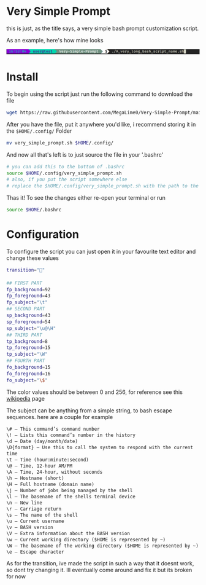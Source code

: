 # Very Simple Prompt

this is just, as the title says, a very simple bash prompt customization script.

As an example, here's how mine looks

![an image of a bash prompt customized with this script](./src/ex.png)

# Install

To begin using the script just run the following command to download the file
```bash
wget https://raw.githubusercontent.com/MegaLime0/Very-Simple-Prompt/main/src/very_simple_prompt.sh
```

After you have the file, put it anywhere you'd like, i recommend storing it in the `$HOME/.config/` Folder
```bash
mv very_simple_prompt.sh $HOME/.config/
```

And now all that's left is to just source the file in your '.bashrc'
```bash
# you can add this to the bottom of .bashrc
source $HOME/.config/very_simple_prompt.sh
# also, if you put the script somewhere else
# replace the $HOME/.config/very_simple_prompt.sh with the path to the script
```
Thas it! To see the changes either re-open your terminal or run
```bash
source $HOME/.bashrc
```

# Configuration

To configure the script you can just open it in your favourite text editor
and change these values


```bash
transition=""

## FIRST PART
fp_background=92
fp_foreground=43
fp_subject="\t"
## SECOND PART
sp_background=43
sp_foreground=54
sp_subject="\u@\H"
## THIRD PART
tp_background=8
tp_foreground=15
tp_subject="\W"
## FOURTH PART
fo_background=15
fo_foreground=16
fo_subject="\$"
```
The color values should be between 0 and 256, for reference see this [wikipedia](https://en.wikipedia.org/wiki/ANSI_escape_code#8-bit) page

The subject can be anything from a simple string, to bash escape sequences.
here are a couple for example

```text
\# – This command’s command number
\! – Lists this command’s number in the history
\d – Date (day/month/date)
\D{format} – Use this to call the system to respond with the current time
\t – Time (hour:minute:second)
\@ – Time, 12-hour AM/PM
\A – Time, 24-hour, without seconds
\h – Hostname (short)
\H – Full hostname (domain name)
\j – Number of jobs being managed by the shell
\l – The basename of the shells terminal device
\n – New line
\r – Carriage return
\s – The name of the shell
\u – Current username
\v – BASH version
\V – Extra information about the BASH version
\w – Current working directory ($HOME is represented by ~)
\W – The basename of the working directory ($HOME is represented by ~)
\e – Escape character
```

As for the transition, ive made the script in such a way that it doesnt work, so dont try changing it.
Ill eventually come around and fix it but its broken for now

